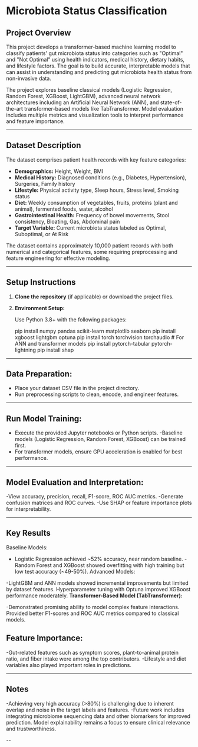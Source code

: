 

# Microbiota Status Classification

## Project Overview
This project develops a transformer-based machine learning model to classify patients' gut microbiota status into categories such as "Optimal" and "Not Optimal" using health indicators, medical history, dietary habits, and lifestyle factors. The goal is to build accurate, interpretable models that can assist in understanding and predicting gut microbiota health status from non-invasive data.

The project explores baseline classical models (Logistic Regression, Random Forest, XGBoost, LightGBM), advanced neural network architectures including an Artificial Neural Network (ANN), and state-of-the-art transformer-based models like TabTransformer. Model evaluation includes multiple metrics and visualization tools to interpret performance and feature importance.

---

## Dataset Description
The dataset comprises patient health records with key feature categories:

- **Demographics:** Height, Weight, BMI  
- **Medical History:** Diagnosed conditions (e.g., Diabetes, Hypertension), Surgeries, Family history  
- **Lifestyle:** Physical activity type, Sleep hours, Stress level, Smoking status  
- **Diet:** Weekly consumption of vegetables, fruits, proteins (plant and animal), fermented foods, water, alcohol  
- **Gastrointestinal Health:** Frequency of bowel movements, Stool consistency, Bloating, Gas, Abdominal pain  
- **Target Variable:** Current microbiota status labeled as Optimal, Suboptimal, or At Risk

The dataset contains approximately 10,000 patient records with both numerical and categorical features, some requiring preprocessing and feature engineering for effective modeling.

---

## Setup Instructions

1. **Clone the repository** (if applicable) or download the project files.

2. **Environment Setup:**

   Use Python 3.8+ with the following packages:

  
   pip install numpy pandas scikit-learn matplotlib seaborn
   pip install xgboost lightgbm optuna
   pip install torch torchvision torchaudio  # For ANN and transformer models
   pip install pytorch-tabular pytorch-lightning
   pip install shap

---
## Data Preparation:

 -  Place your dataset CSV file in the project directory.
  - Run preprocessing scripts to clean, encode, and engineer features.
---
## Run Model Training:

- Execute the provided Jupyter notebooks or Python scripts.
 -Baseline models (Logistic Regression, Random Forest, XGBoost) can be trained first.
- For transformer models, ensure GPU acceleration is enabled for best performance.
---
##  Model Evaluation and Interpretation:

-View accuracy, precision, recall, F1-score, ROC AUC metrics.
-Generate confusion matrices and ROC curves.
-Use SHAP or feature importance plots for interpretability.

---

## Key Results

Baseline Models:

-  Logistic Regression achieved \~52% accuracy, near random baseline.
 -Random Forest and XGBoost showed overfitting with high training but low test accuracy (\~49-50%).
Advanced Models:

-LightGBM and ANN models showed incremental improvements but limited by dataset features.
 Hyperparameter tuning with Optuna improved XGBoost performance moderately.
**Transformer-Based Model (TabTransformer):**

 -Demonstrated promising ability to model complex feature interactions.
 Provided better F1-scores and ROC AUC metrics compared to classical models.
## Feature Importance:

 -Gut-related features such as symptom scores, plant-to-animal protein ratio, and fiber intake were among the top contributors.
 -Lifestyle and diet variables also played important roles in predictions.

---

## Notes

 -Achieving very high accuracy (>80%) is challenging due to inherent overlap and noise in the target labels and features.
 -Future work includes integrating microbiome sequencing data and other biomarkers for improved prediction.
 Model explainability remains a focus to ensure clinical relevance and trustworthiness.

--
